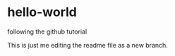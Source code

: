 # hello-world
following the github tutorial

This is just me editing the readme file as a new branch.

